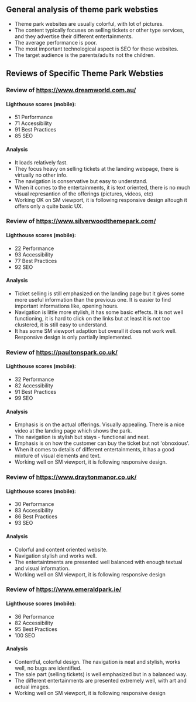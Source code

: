 

## General analysis of theme park websties

- Theme park websites are usually colorful, with lot of pictures.
- The content typically focuses on selling tickets or other type services, and they advertise their different entertainments.
- The average performance is poor.
- The most important technological aspect is SEO for these websites.
- The target audience is the parents/adults not the children.

## Reviews of Specific Theme Park Websties

### Review of https://www.dreamworld.com.au/

#### Lighthouse scores (mobile):
- 51 Performance
- 71 Accessibility
- 91 Best Practices
- 85 SEO

#### Analysis

- It loads relatively fast.
- They focus heavy on selling tickets at the landing webpage, there is virtually no other info.
- The navigation is conservative but easy to understand.
- When it comes to the entertainments, it is text oriented, there is no much visual represantion of the offerings (pictures, videos, etc)
- Working OK on SM viewport, it is following responsive design altough it offers only a quite basic UX.


### Review of https://www.silverwoodthemepark.com/

#### Lighthouse scores (mobile):

- 22 Performance
- 93 Accessibility
- 77 Best Practices
- 92 SEO

#### Analysis

- Ticket selling is still emphasized on the landing page but it gives some more useful information than the previous one. It is easier to find important informations like, opening hours.
- Navigation is little more stylish, it has some basic effects. It is not well functioning, it is hard to click on the links but at least it is not too clustered, it is still easy to understand.
- It has some SM viewport adaption but overall it does not work well. Responsive design is only partially implemented.


### Review of https://paultonspark.co.uk/

#### Lighthouse scores (mobile):

- 32 Performance
- 82 Accessibility
- 91 Best Practices
- 99 SEO

#### Analysis

- Emphasis is on the actual offerings.
Visually appealing. There is a nice video at the landing page which shows the park.
- The navigation is stylish but stays - functional and neat.
- Emphasis is on how the customer can buy the ticket but not 'obnoxious'.
- When it comes to details of different entertainments, it has a good mixture of visual elements and text.
- Working well on SM viewport, it is following responsive design.

### Review of https://www.draytonmanor.co.uk/

#### Lighthouse scores (mobile):

- 30 Performance
- 83 Accessibility
- 86 Best Practices
- 93 SEO

#### Analysis

- Colorful and content oriented website.
- Navigation stylish and works well.
- The entertaintments are presented well balanced with enough textual and visual information.
- Working well on SM viewport, it is following responsive design


### Review of https://www.emeraldpark.ie/

#### Lighthouse scores (mobile):

- 36 Performance
- 82 Accessibility
- 95 Best Practices
- 100 SEO
#### Analysis
- Contentful, colorful design. 
The navigation is neat and stylish, works well, no bugs are identified.
- The sale part (selling tickets) is well emphasized but in a balanced way.
- The different entertainments are presented extremely well, with art and actual images.
- Working well on SM viewport, it is following responsive design
